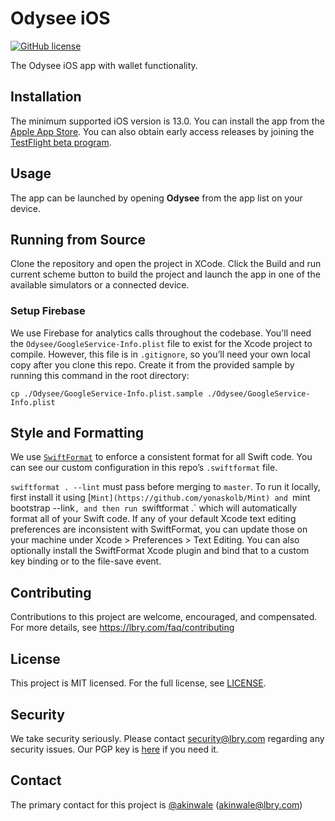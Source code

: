 # Odysee iOS
[![GitHub license](https://img.shields.io/github/license/lbryio/odysee-ios)](https://github.com/lbryio/odysee-ios/blob/master/LICENSE)

The Odysee iOS app with wallet functionality.

## Installation
The minimum supported iOS version is 13.0. You can install the app from the [Apple App Store](https://apps.apple.com/us/app/odysee/id1539444143). You can also obtain early access releases by joining the [TestFlight beta program](https://testflight.apple.com/join/8VLNhU79). 

## Usage
The app can be launched by opening **Odysee** from the app list on your device. 

## Running from Source
Clone the repository and open the project in XCode. Click the Build and run current scheme button to build the project and launch the app in one of the available simulators or a connected device.

### Setup Firebase
We use Firebase for analytics calls throughout the codebase. You'll need the `Odysee/GoogleService-Info.plist` file to exist for the Xcode project to compile. However, this file is in `.gitignore`, so you’ll need your own local copy after you clone this repo. Create it from the provided sample by running this command in the root directory:

```
cp ./Odysee/GoogleService-Info.plist.sample ./Odysee/GoogleService-Info.plist
```

## Style and Formatting
We use [`SwiftFormat`](https://github.com/nicklockwood/SwiftFormat) to enforce a consistent format for all Swift code. You can see our custom configuration in this repo’s `.swiftformat` file.

`swiftformat . --lint` must pass before merging to `master`. To run it locally, first install it using [`Mint](https://github.com/yonaskolb/Mint) and `mint bootstrap --link`, and then run `swiftformat .` which will automatically format all of your Swift code. If any of your default Xcode text editing preferences are inconsistent with SwiftFormat, you can update those on your machine under Xcode > Preferences > Text Editing. You can also optionally install the SwiftFormat Xcode plugin and bind that to a custom key binding or to the file-save event.

## Contributing
Contributions to this project are welcome, encouraged, and compensated. For more details, see https://lbry.com/faq/contributing

## License
This project is MIT licensed. For the full license, see [LICENSE](LICENSE).

## Security
We take security seriously. Please contact security@lbry.com regarding any security issues. Our PGP key is [here](https://lbry.com/faq/gpg-key) if you need it.

## Contact
The primary contact for this project is [@akinwale](https://github.com/akinwale) (akinwale@lbry.com)
